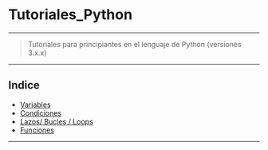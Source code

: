 # Tutoriales_Python
---
> Tutoriales para principiantes en el lenguaje de Python (versiones 3.x.x)
---
## Indice
- [Variables](https://github.com/CCG-Magno/Tutoriales_Python/blob/master/variables.py)
- [Condiciones](https://github.com/CCG-Magno/Tutoriales_Python/blob/master/condiciones.py)
- [Lazos/ Bucles / Loops](https://github.com/CCG-Magno/Tutoriales_Python/blob/master/looping_sample.py)
- [Funciones](https://github.com/CCG-Magno/Tutoriales_Python/blob/master/funciones.py)
---
